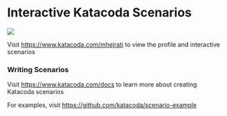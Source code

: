 # Interactive Katacoda Scenarios

[![](http://shields.katacoda.com/katacoda/mhejrati/count.svg)](https://www.katacoda.com/mhejrati "Get your profile on Katacoda.com")

Visit https://www.katacoda.com/mhejrati to view the profile and interactive scenarios

### Writing Scenarios
Visit https://www.katacoda.com/docs to learn more about creating Katacoda scenarios

For examples, visit https://github.com/katacoda/scenario-example
